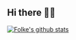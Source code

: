 ## Hi there 🥷🏻

[![Folke's github stats](https://github-readme-stats.vercel.app/api?username=folke&count_private=true&show_icons=true)](https://github.com/folke)

<!--
**folke/folke** is a ✨ _special_ ✨ repository because its `README.md` (this file) appears on your GitHub profile.

Here are some ideas to get you started:

- 🔭 I’m currently working on ...
- 🌱 I’m currently learning ...
- 👯 I’m looking to collaborate on ...
- 🤔 I’m looking for help with ...
- 💬 Ask me about ...
- 📫 How to reach me: ...
- 😄 Pronouns: ...
- ⚡ Fun fact: ...
-->
